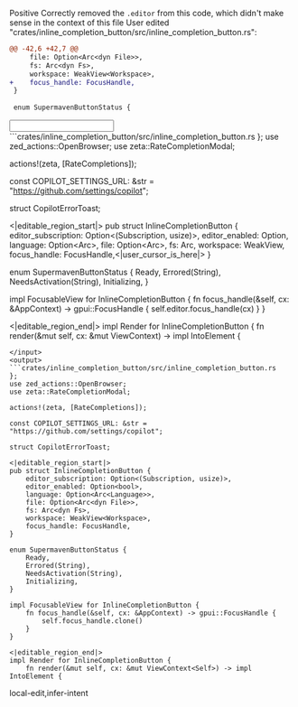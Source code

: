 <rating>Positive</rating>
<feedback>Correctly removed the `.editor` from this code, which didn't make sense in the context of this file</feedback>
<events>
User edited "crates/inline_completion_button/src/inline_completion_button.rs":
```diff
@@ -42,6 +42,7 @@
     file: Option<Arc<dyn File>>,
     fs: Arc<dyn Fs>,
     workspace: WeakView<Workspace>,
+    focus_handle: FocusHandle,
 }
 
 enum SupermavenButtonStatus {

```
</events>
<input>
```crates/inline_completion_button/src/inline_completion_button.rs
};
use zed_actions::OpenBrowser;
use zeta::RateCompletionModal;

actions!(zeta, [RateCompletions]);

const COPILOT_SETTINGS_URL: &str = "https://github.com/settings/copilot";

struct CopilotErrorToast;

<|editable_region_start|>
pub struct InlineCompletionButton {
    editor_subscription: Option<(Subscription, usize)>,
    editor_enabled: Option<bool>,
    language: Option<Arc<Language>>,
    file: Option<Arc<dyn File>>,
    fs: Arc<dyn Fs>,
    workspace: WeakView<Workspace>,
    focus_handle: FocusHandle,<|user_cursor_is_here|>
}

enum SupermavenButtonStatus {
    Ready,
    Errored(String),
    NeedsActivation(String),
    Initializing,
}

impl FocusableView for InlineCompletionButton {
    fn focus_handle(&self, cx: &AppContext) -> gpui::FocusHandle {
        self.editor.focus_handle(cx)
    }
}

<|editable_region_end|>
impl Render for InlineCompletionButton {
    fn render(&mut self, cx: &mut ViewContext<Self>) -> impl IntoElement {
```
</input>
<output>
```crates/inline_completion_button/src/inline_completion_button.rs
};
use zed_actions::OpenBrowser;
use zeta::RateCompletionModal;

actions!(zeta, [RateCompletions]);

const COPILOT_SETTINGS_URL: &str = "https://github.com/settings/copilot";

struct CopilotErrorToast;

<|editable_region_start|>
pub struct InlineCompletionButton {
    editor_subscription: Option<(Subscription, usize)>,
    editor_enabled: Option<bool>,
    language: Option<Arc<Language>>,
    file: Option<Arc<dyn File>>,
    fs: Arc<dyn Fs>,
    workspace: WeakView<Workspace>,
    focus_handle: FocusHandle,
}

enum SupermavenButtonStatus {
    Ready,
    Errored(String),
    NeedsActivation(String),
    Initializing,
}

impl FocusableView for InlineCompletionButton {
    fn focus_handle(&self, cx: &AppContext) -> gpui::FocusHandle {
        self.focus_handle.clone()
    }
}

<|editable_region_end|>
impl Render for InlineCompletionButton {
    fn render(&mut self, cx: &mut ViewContext<Self>) -> impl IntoElement {
```
</output>

<labels>
local-edit,infer-intent
</labels>
